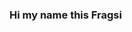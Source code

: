 ### Hi my name this Fragsi

<!--
**Fragsi/Fragsi** is a ✨ _special_ ✨ repository because its `README.md` (this file) appears on your GitHub profile.

Here are some ideas to get you started:

- 🔭 I’m currently working on ...
- 🌱 I’m currently learning ...
- 👯 I’m looking to collaborate on ...
- 🤔 I’m looking for help with ...
- 💬 I'm Person from interesing from tecnologys programer 
- 📫 How to reach me: ...
- 😄 Pronouns: ...
- ⚡ Fun fact: ...
-->
